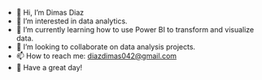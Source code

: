 - 👋 Hi, I’m Dimas Diaz
- 👀 I’m interested in data analytics.
- 🌱 I’m currently learning how to use Power BI to transform and visualize data.
- 💞️ I’m looking to collaborate on data analysis projects.
- 📫 How to reach me: diazdimas042@gmail.com
- 🤟 Have a great day!



